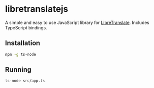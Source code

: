 # libretranslatejs

A simple and easy to use JavaScript library for [LibreTranslate](https://libretranslate.com/).
Includes TypeScript bindings.

## Installation

```bash
npm -g ts-node
```

## Running

```bash
ts-node src/app.ts
```
